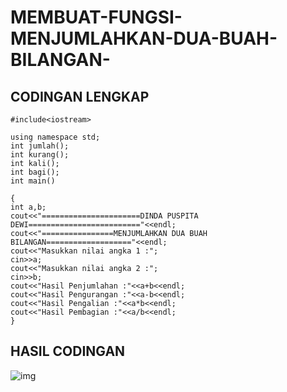 # MEMBUAT-FUNGSI-MENJUMLAHKAN-DUA-BUAH-BILANGAN-

## CODINGAN LENGKAP

    #include<iostream>

    using namespace std;
    int jumlah();
    int kurang();
    int kali();
    int bagi();
    int main()

    {
    int a,b;
    cout<<"======================DINDA PUSPITA DEWI========================="<<endl;
    cout<<"================MENJUMLAHKAN DUA BUAH BILANGAN==================="<<endl;
    cout<<"Masukkan nilai angka 1 :";
    cin>>a;
    cout<<"Masukkan nilai angka 2 :";
    cin>>b;
    cout<<"Hasil Penjumlahan :"<<a+b<<endl;
    cout<<"Hasil Pengurangan :"<<a-b<<endl;
    cout<<"Hasil Pengalian :"<<a*b<<endl;
    cout<<"Hasil Pembagian :"<<a/b<<endl;
    }


## HASIL CODINGAN

![img](https://github.com/dindapuspitadewi/MEMBUAT-FUNGSI-MENJUMLAHKAN-DUA-BUAH-BILANGAN-/blob/master/menjumlahkan%20dua%20bilangan%20tambah%20bagi%20kali%20kurang.png?raw=true)

